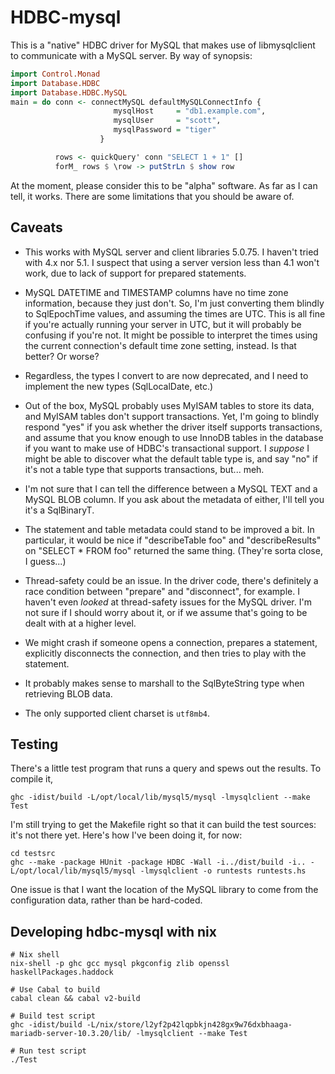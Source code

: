 # HDBC-mysql

This is a "native" HDBC driver for MySQL that makes use of
libmysqlclient to communicate with a MySQL server.  By way of
synopsis:

```haskell
import Control.Monad
import Database.HDBC
import Database.HDBC.MySQL
main = do conn <- connectMySQL defaultMySQLConnectInfo {
                       mysqlHost     = "db1.example.com",
                       mysqlUser     = "scott",
                       mysqlPassword = "tiger"
                    }

          rows <- quickQuery' conn "SELECT 1 + 1" []
          forM_ rows $ \row -> putStrLn $ show row
```

At the moment, please consider this to be "alpha" software.  As far as
I can tell, it works.  There are some limitations that you should be
aware of.

## Caveats


  * This works with MySQL server and client libraries 5.0.75.  I
    haven't tried with 4.x nor 5.1.  I suspect that using a server
    version less than 4.1 won't work, due to lack of support for
    prepared statements.

  * MySQL DATETIME and TIMESTAMP columns have no time zone information,
    because they just don't.  So, I'm just converting them blindly to
    SqlEpochTime values, and assuming the times are UTC.  This is all
    fine if you're actually running your server in UTC, but it will
    probably be confusing if you're not.  It might be possible to
    interpret the times using the current connection's default
    time zone setting, instead.  Is that better?  Or worse?

  * Regardless, the types I convert to are now deprecated, and I need
    to implement the new types (SqlLocalDate, etc.)

  * Out of the box, MySQL probably uses MyISAM tables to store its
    data, and MyISAM tables don't support transactions.  Yet, I'm
    going to blindly respond "yes" if you ask whether the driver
    itself supports transactions, and assume that you know enough to
    use InnoDB tables in the database if you want to make use of
    HDBC's transactional support.  I *suppose* I might be able to
    discover what the default table type is, and say "no" if it's not
    a table type that supports transactions, but... meh.

  * I'm not sure that I can tell the difference between a MySQL TEXT
    and a MySQL BLOB column.  If you ask about the metadata of either,
    I'll tell you it's a SqlBinaryT.

  * The statement and table metadata could stand to be improved a bit.
    In particular, it would be nice if "describeTable foo" and
    "describeResults" on "SELECT * FROM foo" returned the same thing.
    (They're sorta close, I guess...)

  * Thread-safety could be an issue.  In the driver code, there's
    definitely a race condition between "prepare" and "disconnect",
    for example.  I haven't even *looked* at thread-safety issues for
    the MySQL driver.  I'm not sure if I should worry about it, or if
    we assume that's going to be dealt with at a higher level.

  * We might crash if someone opens a connection, prepares a
    statement, explicitly disconnects the connection, and then tries
    to play with the statement.

  * It probably makes sense to marshall to the SqlByteString type when
    retrieving BLOB data.

  * The only supported client charset is `utf8mb4`.

## Testing

There's a little test program that runs a query and spews out the
results.  To compile it,

```
ghc -idist/build -L/opt/local/lib/mysql5/mysql -lmysqlclient --make Test
```

I'm still trying to get the Makefile right so that it can build the
test sources: it's not there yet.  Here's how I've been doing it, for
now:

```
cd testsrc
ghc --make -package HUnit -package HDBC -Wall -i../dist/build -i.. -L/opt/local/lib/mysql5/mysql -lmysqlclient -o runtests runtests.hs
```

One issue is that I want the location of the MySQL library to come
from the configuration data, rather than be hard-coded.

## Developing hdbc-mysql with nix

```
# Nix shell
nix-shell -p ghc gcc mysql pkgconfig zlib openssl haskellPackages.haddock

# Use Cabal to build
cabal clean && cabal v2-build

# Build test script
ghc -idist/build -L/nix/store/l2yf2p42lqpbkjn428gx9w76dxbhaaga-mariadb-server-10.3.20/lib/ -lmysqlclient --make Test

# Run test script
./Test
```
